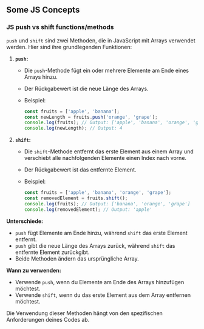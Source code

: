 ## Some JS Concepts

### JS push vs shift functions/methods

`push` und `shift` sind zwei Methoden, die in JavaScript mit Arrays verwendet werden. Hier sind ihre grundlegenden Funktionen:

1. **`push`:**
   - Die `push`-Methode fügt ein oder mehrere Elemente am Ende eines Arrays hinzu.
   - Der Rückgabewert ist die neue Länge des Arrays.
   - Beispiel:

     ```javascript
     const fruits = ['apple', 'banana'];
     const newLength = fruits.push('orange', 'grape');
     console.log(fruits); // Output: ['apple', 'banana', 'orange', 'grape']
     console.log(newLength); // Output: 4
     ```

2. **`shift`:**
   - Die `shift`-Methode entfernt das erste Element aus einem Array und verschiebt alle nachfolgenden Elemente einen Index nach vorne.
   - Der Rückgabewert ist das entfernte Element.
   - Beispiel:

     ```javascript
     const fruits = ['apple', 'banana', 'orange', 'grape'];
     const removedElement = fruits.shift();
     console.log(fruits); // Output: ['banana', 'orange', 'grape']
     console.log(removedElement); // Output: 'apple'
     ```

**Unterschiede:**

- `push` fügt Elemente am Ende hinzu, während `shift` das erste Element entfernt.
- `push` gibt die neue Länge des Arrays zurück, während `shift` das entfernte Element zurückgibt.
- Beide Methoden ändern das ursprüngliche Array.

**Wann zu verwenden:**

- Verwende `push`, wenn du Elemente am Ende des Arrays hinzufügen möchtest.
- Verwende `shift`, wenn du das erste Element aus dem Array entfernen möchtest.

Die Verwendung dieser Methoden hängt von den spezifischen Anforderungen deines Codes ab.
